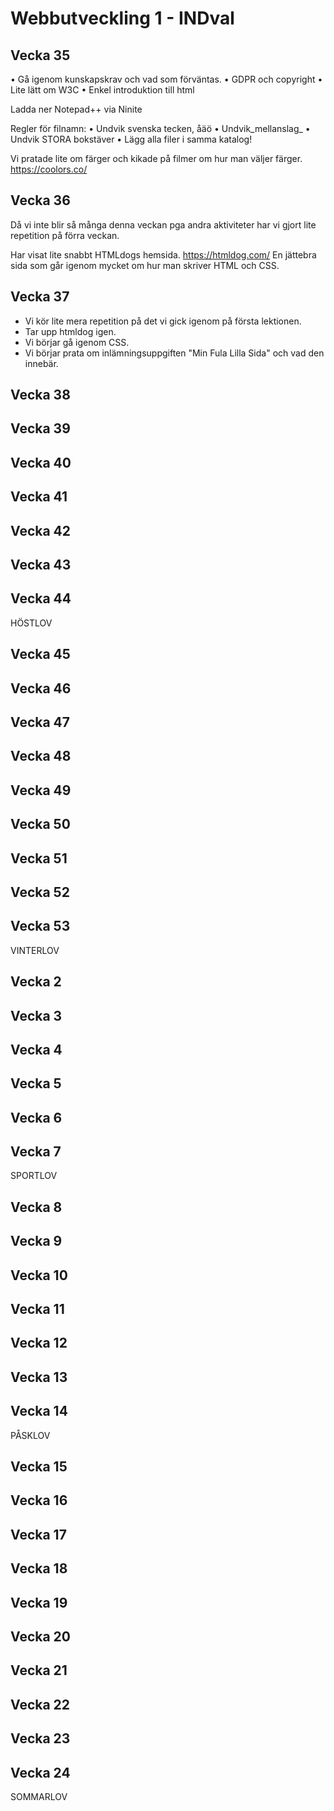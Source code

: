 # Webbutveckling 1 - INDval

## Vecka 35

•	Gå igenom kunskapskrav och vad som förväntas.
•	GDPR och copyright
•	Lite lätt om W3C
•	Enkel introduktion till html 

Ladda ner Notepad++ via Ninite

Regler för filnamn:
•	Undvik svenska tecken, åäö
•	Undvik_mellanslag_
•	Undvik STORA bokstäver
•	Lägg alla filer i samma katalog!

Vi pratade lite om färger och kikade på filmer om hur man väljer färger.
https://coolors.co/


## Vecka 36

Då vi inte blir så många denna veckan pga andra aktiviteter har vi gjort lite repetition på förra veckan.

Har visat lite snabbt HTMLdogs hemsida. https://htmldog.com/
En jättebra sida som går igenom mycket om hur man skriver HTML och CSS.

## Vecka 37

* Vi kör lite mera repetition på det vi gick igenom på första lektionen.
* Tar upp htmldog igen.
* Vi börjar gå igenom CSS.
* Vi börjar prata om inlämningsuppgiften "Min Fula Lilla Sida" och vad den innebär.

## Vecka 38

## Vecka 39

## Vecka 40

## Vecka 41

## Vecka 42

## Vecka 43

## Vecka 44

HÖSTLOV

## Vecka 45

## Vecka 46

## Vecka 47

## Vecka 48

## Vecka 49

## Vecka 50

## Vecka 51

## Vecka 52

## Vecka 53

VINTERLOV

## Vecka 2

## Vecka 3

## Vecka 4

## Vecka 5

## Vecka 6

## Vecka 7

SPORTLOV

## Vecka 8

## Vecka 9

## Vecka 10

## Vecka 11

## Vecka 12

## Vecka 13

## Vecka 14

PÅSKLOV

## Vecka 15

## Vecka 16

## Vecka 17

## Vecka 18

## Vecka 19

## Vecka 20

## Vecka 21

## Vecka 22

## Vecka 23

## Vecka 24

SOMMARLOV


